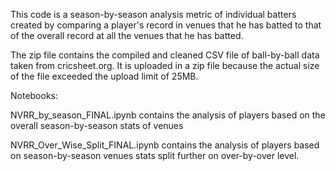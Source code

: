 This code is a season-by-season analysis metric of individual batters created by comparing a player's record in venues that he has batted to that of the overall record at all the venues that he has batted.

The zip file contains the compiled and cleaned CSV file of ball-by-ball data taken from cricsheet.org. It is uploaded in a zip file because the actual size of the file exceeded the upload limit of 25MB.

Notebooks:

NVRR_by_season_FINAL.ipynb contains the analysis of players based on the overall season-by-season stats of venues

NVRR_Over_Wise_Split_FINAL.ipynb contains the analysis of players based on season-by-season venues stats split further on over-by-over level.
